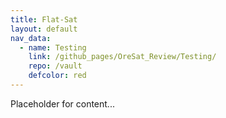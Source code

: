 ```yaml
---
title: Flat-Sat
layout: default
nav_data:
  - name: Testing
    link: /github_pages/OreSat_Review/Testing/
    repo: /vault
    defcolor: red
---
```



Placeholder for content...

